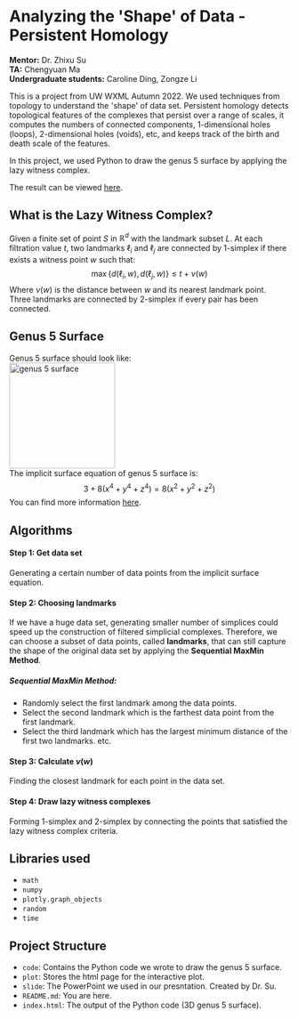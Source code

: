 # Analyzing the 'Shape' of Data - Persistent Homology
**Mentor:** Dr. Zhixu Su  
**TA:** Chengyuan Ma  
**Undergraduate students:** Caroline Ding, Zongze Li

This is a project from UW WXML Autumn 2022. We used techniques from topology to understand the 'shape' of data set. Persistent homology detects topological features of the complexes that persist over a range of scales, it computes the numbers of connected components, 1-dimensional holes (loops), 2-dimensional holes (voids), etc, and keeps track of the birth and death scale of the features.

In this project, we used Python to draw the genus 5 surface by applying the lazy witness complex.

The result can be viewed [here](https://carolinedlx.github.io/The-Shape-of-Data----Persistent-Homology/).

## What is the Lazy Witness Complex?
Given a finite set of point $S$ in $\mathbb{R}^d$ with the landmark subset $L$. At each filtration value $t$, two landmarks $\ell_i$ and $\ell_j$ are connected by 1-simplex if there exists a witness point $w$ such that:
$$\max \{ d(\ell_i, w), d(\ell_j, w) \} \leq t + \nu(w)$$
Where $\nu(w)$ is the distance between $w$ and its nearest landmark point. Three landmarks are connected by 2-simplex if every pair has been connected.

## Genus 5 Surface
Genus 5 surface should look like:  
<img width="190" alt="genus 5 surface" src="https://user-images.githubusercontent.com/120891991/208362844-7eaaea3f-4828-45a8-b5a6-2949aff2f860.png">  
The implicit surface equation of genus 5 surface is:
$$3 + 8 (x^4 + y^4 + z^4) = 8 (x^2 + y^2 + z^2)$$
You can find more information [here](https://mathworld.wolfram.com/ChmutovSurface.html).

## Algorithms
#### Step 1: Get data set
Generating a certain number of data points from the implicit surface equation.

#### Step 2: Choosing landmarks
If we have a huge data set, generating smaller number of simplices could speed up the construction of filtered simplicial complexes. Therefore, we can choose a subset of data points, called **landmarks**, that can still capture the shape of the original data set by applying the **Sequential MaxMin Method**.
##### Sequential MaxMin Method:
- Randomly select the first landmark among the data points.
- Select the second landmark which is the farthest data point from the first landmark.
- Select the third landmark which has the largest minimum distance of the first two landmarks. etc.

#### Step 3: Calculate $\nu(w)$
Finding the closest landmark for each point in the data set.

#### Step 4: Draw lazy witness complexes
Forming 1-simplex and 2-simplex by connecting the points that satisfied the lazy witness complex criteria.

## Libraries used
- `math`
- `numpy`
- `plotly.graph_objects`
- `random`
- `time`

## Project Structure
- `code`: Contains the Python code we wrote to draw the genus 5 surface.
- `plot`: Stores the html page for the interactive plot.
- `slide`: The PowerPoint we used in our presntation. Created by Dr. Su.
- `README.md`: You are here.
- `index.html`: The output of the Python code (3D genus 5 surface).
